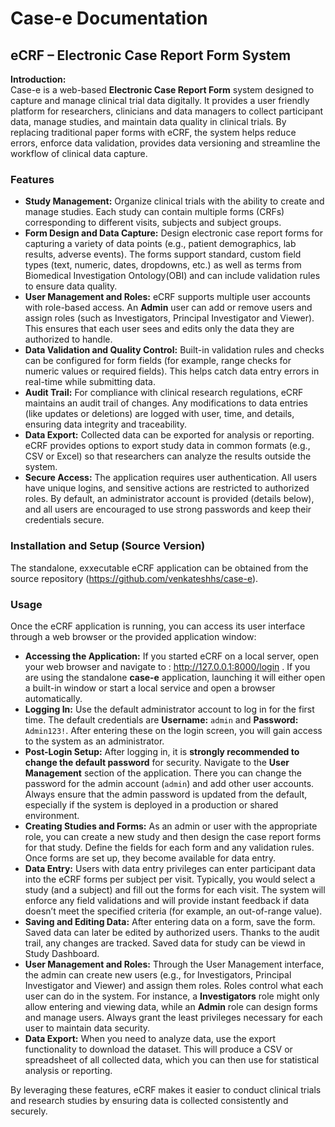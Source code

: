 # Case-e Documentation 

## eCRF – Electronic Case Report Form System

**Introduction:**  
Case-e is a web-based **Electronic Case Report Form** system designed to capture and manage clinical trial data digitally. It provides a user friendly platform for researchers, clinicians and data managers to collect participant data, manage studies, and maintain data quality in clinical trials. By replacing traditional paper forms with eCRF, the system helps reduce errors, enforce data validation, provides data versioning and streamline the workflow of clinical data capture.

### Features  
- **Study Management:** Organize clinical trials with the ability to create and manage studies. Each study can contain multiple forms (CRFs) corresponding to different visits, subjects and subject groups.  
- **Form Design and Data Capture:** Design electronic case report forms for capturing a variety of data points (e.g., patient demographics, lab results, adverse events). The forms support standard, custom field types (text, numeric, dates, dropdowns, etc.) as well  as terms from Biomedical Investigation Ontology(OBI) and can include validation rules to ensure data quality.  
- **User Management and Roles:** eCRF supports multiple user accounts with role-based access. An **Admin** user can add or remove users and assign roles (such as Investigators, Principal Investigator and Viewer). This ensures that each user sees and edits only the data they are authorized to handle.  
- **Data Validation and Quality Control:** Built-in validation rules and checks can be configured for form fields (for example, range checks for numeric values or required fields). This helps catch data entry errors in real-time while submitting data. 
- **Audit Trail:** For compliance with clinical research regulations, eCRF maintains an audit trail of changes. Any modifications to data entries (like updates or deletions) are logged with user, time, and details, ensuring data integrity and traceability.  
- **Data Export:** Collected data can be exported for analysis or reporting. eCRF provides options to export study data in common formats (e.g., CSV or Excel) so that researchers can analyze the results outside the system.  
- **Secure Access:** The application requires user authentication. All users have unique logins, and sensitive actions are restricted to authorized roles. By default, an administrator account is provided (details below), and all users are encouraged to use strong passwords and keep their credentials secure.

### Installation and Setup (Source Version)  
The standalone, exxecutable eCRF application can be obtained from the source repository (https://github.com/venkateshhs/case-e). 

### Usage  
Once the eCRF application is running, you can access its user interface through a web browser or the provided application window:

- **Accessing the Application:** If you started eCRF on a local server, open your web browser and navigate to : http://127.0.0.1:8000/login . If you are using the standalone **case-e** application, launching it will either open a built-in window or start a local service and open a browser automatically.  
- **Logging In:** Use the default administrator account to log in for the first time. The default credentials are **Username:** `admin` and **Password:** `Admin123!`.  After entering these on the login screen, you will gain access to the system as an administrator.  
- **Post-Login Setup:** After logging in, it is **strongly recommended to change the default password** for security. Navigate to the **User Management** section of the application. There you can change the password for the admin account (`admin`) and add other user accounts. Always ensure that the admin password is updated from the default, especially if the system is deployed in a production or shared environment.  
- **Creating Studies and Forms:** As an admin or user with the appropriate role, you can create a new study and then design the case report forms for that study. Define the fields for each form and any validation rules. Once forms are set up, they become available for data entry.  
- **Data Entry:** Users with data entry privileges can enter participant data into the eCRF forms per subject per visit. Typically, you would select a study (and a subject) and fill out the forms for each visit. The system will enforce any field validations and will provide instant feedback if data doesn’t meet the specified criteria (for example, an out-of-range value).  
- **Saving and Editing Data:** After entering data on a form, save the form. Saved data can later be edited by authorized users. Thanks to the audit trail, any changes are tracked. Saved data for study can be viewd in Study Dashboard.
- **User Management and Roles:** Through the User Management interface, the admin can create new users (e.g., for Investigators, Principal Investigator and Viewer) and assign them roles. Roles control what each user can do in the system. For instance, a **Investigators** role might only allow entering and viewing data, while an **Admin** role can design forms and manage users. Always grant the least privileges necessary for each user to maintain data security.  
- **Data Export:** When you need to analyze data, use the export functionality to download the dataset. This will  produce a CSV or spreadsheet of all collected data, which you can then use for statistical analysis or reporting.

By leveraging these features, eCRF makes it easier to conduct clinical trials and research studies by ensuring data is collected consistently and securely.

